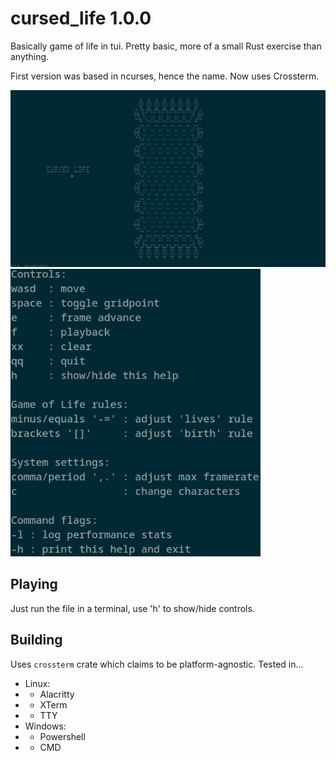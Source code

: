 # cursed_life 1.0.0
Basically game of life in tui. Pretty basic, more of a small Rust exercise than anything.

First version was based in ncurses, hence the name. Now uses Crossterm.

<img width=720 src="./screenshots/thick_screenshot.png" />
<img width=400 src="./screenshots/controls.png" />

## Playing
Just run the file in a terminal, use 'h' to show/hide controls.

## Building
Uses `crossterm` crate which claims to be platform-agnostic. Tested in...

 - Linux:
 - - Alacritty
 - - XTerm
 - - TTY
 - Windows:
 - - Powershell
 - - CMD
